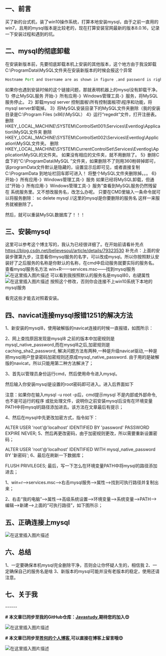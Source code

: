 ﻿## 一、前言
买了新的台式机，装了win10操作系统，打算本地安装mysql，由于之前一直用的win7，且用的mysql版本是比较老的，现在打算安装官网最新的版本8.0.16，记录一下安装过程和遇到的坑。
## 二、mysql的彻底卸载
在安装新版本前，先要彻底卸载本机上安装的其他版本，这个地方由于我没卸载C:\ProgramData\MySQL文件夹在安装新版本的时候会报这个异常
```java
Hostname Port and Username are as shown in figure ,and password is right.When I click Test Connection ,it show as above.But if i use 3307 in place of 3306 as port,it connect sucessfully. What matter lead that and how I fix it?
```
如果你也遇到安装时候的这个链接问题，那就表明机器上的mysql没有卸载干净。
1》停止MySQL服务
开始-》所有应用-》Windows管理工具-》服务，将MySQL服务停止。
2》卸载mysql server
控制面板\所有控制面板项\程序和功能，将mysql server卸载掉。
3》将MySQL安装目录下的MySQL文件夹删除（我的安装目录是C:\Program Files (x86)\MySQL）
4》运行“regedit”文件，打开注册表。
删除HKEY_LOCAL_MACHINE\SYSTEM\ControlSet001\Services\Eventlog\Application\MySQL文件夹
删除HKEY_LOCAL_MACHINE\SYSTEM\ControlSet002\Services\Eventlog\Application\MySQL文件夹。
删除HKEY_LOCAL_MACHINE\SYSTEM\CurrentControlSet\Services\Eventlog\Application\MySQL的文件夹。
如果没有相应的文件夹，就不用删除了。
5》删除C盘下的“C:\ProgramData\MySQL ”文件夹，如果删除不了则用360粉碎掉即可，
该programData文件默认是隐藏的，设置显示后即可见，或者直接复制 C:\ProgramData 到地址栏回车即可进入！
将整个MySQL文件夹删除掉。。。
6》开始-》所有应用-》Windows管理工具-》服务
如果已经将MySQL卸载，但通过“开始-》所有应用-》Windows管理工具-》服务”查看到MySQL服务仍然残留在
系统服务里。又不想改服务名，改怎么办呢。
只要在CMD里输入一条命令就可以将服务删除：
sc delete mysql //这里的mysql是你要删除的服务名
这样一来服务就被删除了。

然后，就可以重装MySQL数据库了！！！
## 三、安装mysql
这里可以参考这个博主写的，我认为已经很详细了。在开始前请看补充点
https://blog.csdn.net/believesoul/article/details/79323530
补充点：上面的安装步骤第九步，注意看你mysql服务的名字，可以改成mysql。所以你按照默认安装好了之后服务的名称是你默认的名称，在cmd中启动服务就要实际的服务名。
查看mysql服务名方法
win+R——services.msc——找到mysql服务
![在这里插入图片描述](https://img-blog.csdnimg.cn/2019062300222530.png?x-oss-process=image/watermark,type_ZmFuZ3poZW5naGVpdGk,shadow_10,text_aHR0cHM6Ly9ibG9nLmNzZG4ubmV0L3FxXzQzMjcwMDc0,size_16,color_FFFFFF,t_70)
可以看到我按照默认的服务名是mysql80，右键属性
![在这里插入图片描述](https://img-blog.csdnimg.cn/20190623002317705.png?x-oss-process=image/watermark,type_ZmFuZ3poZW5naGVpdGk,shadow_10,text_aHR0cHM6Ly9ibG9nLmNzZG4ubmV0L3FxXzQzMjcwMDc0,size_16,color_FFFFFF,t_70)
按照这个修改，否则你会连接不上win10系统下本地的mysql服务

看完这些才能去对照着安装。
## 四、navicat连接mysql报错1251的解决方法
1、新安装的mysql8，使用破解版的navicat连接的时候一直报错，如图所示：



2、网上查找原因发现是mysql8 之前的版本中加密规则是mysql_native_password,而在mysql8之后,加密规则是caching_sha2_password, 解决问题方法有两种,一种是升级navicat驱动,一种是把mysql用户登录密码加密规则还原成mysql_native_password. 由于用的是破解版的navicat，所以只能用第二种方法解决了；

3、首先以管理员身份运行cmd，然后使用命令进入mysql。



然后输入你安装mysql是设置的root密码即可进入。进入后界面如下



  注意：如果你在输入mysql -u root -p后，cmd提示mysql 不是内部或外部命令,也不是可运行的程序 或批处理文件，说明你之前安装mysql后没有在环境变量PATH中将mysql的路径添加进去。该方法在文章最后有提示；

4、然后在mysql中先更改加密方式，指令如下：

ALTER USER 'root'@'localhost' IDENTIFIED BY 'password' PASSWORD EXPIRE NEVER;
5、然后再更改密码，由于加密规则更改，所以需要重新设置密码；

ALTER USER 'root'@'localhost' IDENTIFIED WITH mysql_native_password BY '新密码';
 6、最后在刷新一下数据库；

FLUSH PRIVILEGES;
最后，写一下怎么在环境变量PATH中将mysql的路径添加进去；

1、win+r-->services.msc-->右击mysql服务-->属性-->找到可执行路径并复制出来；

2、右击“我的电脑”-->属性-->高级系统设置-->环境变量-->系统变量-->PATH-->编辑-->新建-->上面的“可执行路径”，如下图所示；


## 五、正确连接上mysql

 ![在这里插入图片描述](https://img-blog.csdnimg.cn/20190623002607487.png?x-oss-process=image/watermark,type_ZmFuZ3poZW5naGVpdGk,shadow_10,text_aHR0cHM6Ly9ibG9nLmNzZG4ubmV0L3FxXzQzMjcwMDc0,size_16,color_FFFFFF,t_70)

 ## 六、总结
 1、一定要确保本机mysql完全删除干净，否则会让你怀疑人生的，相信我
 2、一定确保自己的服务名是啥
 3、新版本的mysql可能并没有老版本的稳定，使用还请注意。
 ## 七、关于我

\------

**# 本文章已同步至我的GitHub仓库：<a href="https://github.com/freestylefly/javaStudy">Javastudy</a>,期待您的加入:blush:**

![在这里插入图片描述](https://img-blog.csdnimg.cn/2019061700583138.png?x-oss-process=image/watermark,type_ZmFuZ3poZW5naGVpdGk,shadow_10,text_aHR0cHM6Ly9ibG9nLmNzZG4ubmV0L3FxXzQzMjcwMDc0,size_16,color_FFFFFF,t_70)

**# 本文章已同步至<a href="https://freestylefly.github.io/">苍何的个人博客</a>,可以直接在博客上留言哦:blush:**

![在这里插入图片描述](https://img-blog.csdnimg.cn/20190617005714728.png?x-oss-process=image/watermark,type_ZmFuZ3poZW5naGVpdGk,shadow_10,text_aHR0cHM6Ly9ibG9nLmNzZG4ubmV0L3FxXzQzMjcwMDc0,size_16,color_FFFFFF,t_70)


